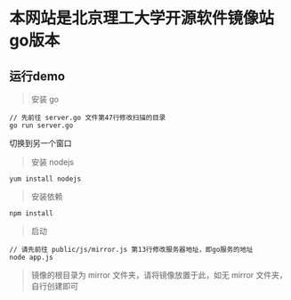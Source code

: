 # 本网站是北京理工大学开源软件镜像站go版本

## 运行demo

> 安装 go

```
// 先前往 server.go 文件第47行修改扫描的目录
go run server.go
```

切换到另一个窗口

> 安装 nodejs

```
yum install nodejs
```

> 安装依赖
```nodejs
npm install
```
> 启动
```
// 请先前往 public/js/mirror.js 第13行修改服务器地址，即go服务的地址
node app.js
```
> 镜像的根目录为 mirror 文件夹，请将镜像放置于此，如无 mirror 文件夹，自行创建即可
